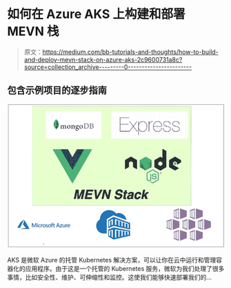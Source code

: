 # 如何在 Azure AKS 上构建和部署 MEVN 栈

> 原文：<https://medium.com/bb-tutorials-and-thoughts/how-to-build-and-deploy-mevn-stack-on-azure-aks-2c9600731a8c?source=collection_archive---------0----------------------->

## 包含示例项目的逐步指南

![](img/abc4f2c17ca25349a88a74239a74bdf8.png)

AKS 是微软 Azure 的托管 Kubernetes 解决方案，可以让你在云中运行和管理容器化的应用程序。由于这是一个托管的 Kubernetes 服务，微软为我们处理了很多事情，比如安全性、维护、可伸缩性和监控。这使我们能够快速部署我们的…